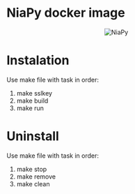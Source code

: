 # NiaPy docker image
<p align="center"><img src=".github/imgs/NiaPyLogo.png" alt="NiaPy" title="NiaPy"/></p>

# Instalation
Use make file with task in order:
1. make sslkey
2. make build
3. make run

# Uninstall
Use make file with task in order:
1. make stop
2. make remove
3. make clean
